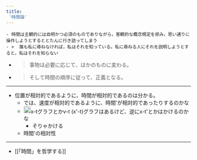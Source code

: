 ```yaml
---
title:
 '時間論'
---
```


    - 時間は主観的には自明かつ必須のものでありながら，客観的な概念規定を拒み，思い通りに操作しようとするととたんに行き詰ってしまう
    - >  誰も私に尋ねなければ，私はそれを知っている。私に尋ねる人にそれを説明しようとすると，私はそれを知らない

- > 事物は必要に応じて、ほかのものに変わる。
- > そして時間の順序に従って、正義となる。


---

- 位置が相対的であるように、時間が相対的であるのは分かる。
    - では、速度が相対的であるように、時間'が相対的であったりするのかな
    - <img src='https://scrapbox.io/api/pages/blu3mo-public/blu3mo/icon' alt='blu3mo.icon' height="19.5"/>x-tグラフとかv-t (x'-t)グラフはあるけど、逆にx-t'とかはかけるのかな
        - そりゃかける
    - 時間'の相対性

---
- [[「時間」を哲学する]]

